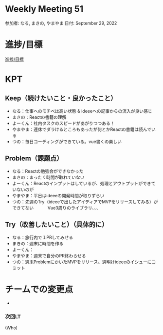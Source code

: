 # Weekly Meeting 51

参加者: なる, まきの, やまやま
日付: September 29, 2022

# 進捗/目標

[進捗/目標](Weekly%20Meeting%2051%209d6c7ad013cb412aaf2810689a9d4c2f/%E9%80%B2%E6%8D%97%20%E7%9B%AE%E6%A8%99%209dc59bb4bc254a9b9c93360ef3a3ceaf.csv)

# KPT

## Keep（続けたいこと・良かったこと）

- なる：仕事へのモチベは高い状態 & ideeeへの記事からの流入が良い感じ
- まきの：Reactの書籍の理解
- よーくん：社内タスクのスピードがあがりつつある！
- やまやま：連休でダラけるところもあったが何とかReactの書籍は読んでいる
- つの：毎日コーディングができている。vue書くの楽しい

## Problem（課題点）

- なる：Reactの勉強会ができなかった
- まきの：まったく時間が取れていない
- よーくん：Reactのインプットはしているが、処理とアウトプットができていないのが
- やまやま：平日はideeeの開発時間が取りずらい
- つの：先週のTry（ideeeで出したアイディアでMVPをリリースしてみる）ができてない
　　　Vue3周りのライブラリ、、、

## Try（改善したいこと）（具体的に）

- なる：旅行内で１PRしてみせる
- まきの：週末に時間を作る
- よーくん：
- やまやま：週末で自分のPR終わらせる
- つの：週末ProblemにかいたMVPをリリース。週明けideeeのイシューにコミット

# チームでの変更点

- 

### 次回LT

(Who)